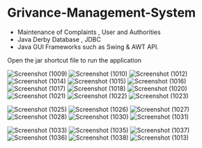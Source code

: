 # Grivance-Management-System
* Maintenance of Complaints  , User and Authorities 
* Java Derby Database , JDBC 
* Java GUI Frameworks such as Swing & AWT API.


Open the jar shortcut file to run the application


![Screenshot (1009)](https://user-images.githubusercontent.com/59906496/116796948-37d43000-aafe-11eb-823c-fdd5d71f7926.png)
![Screenshot (1010)](https://user-images.githubusercontent.com/59906496/116796952-3c004d80-aafe-11eb-8a69-6892a231d21a.png)
![Screenshot (1012)](https://user-images.githubusercontent.com/59906496/116796957-3f93d480-aafe-11eb-9cc3-cc61aca07270.png)
![Screenshot (1014)](https://user-images.githubusercontent.com/59906496/116796962-47537900-aafe-11eb-8d46-3166d1166694.png)
![Screenshot (1015)](https://user-images.githubusercontent.com/59906496/116796966-4e7a8700-aafe-11eb-90d2-a56b0737410d.png)
![Screenshot (1016)](https://user-images.githubusercontent.com/59906496/116796971-520e0e00-aafe-11eb-9887-5ba6ba3c8ab7.png)
![Screenshot (1017)](https://user-images.githubusercontent.com/59906496/116796976-63571a80-aafe-11eb-8d46-e5207b8e2846.png)
![Screenshot (1018)](https://user-images.githubusercontent.com/59906496/116796988-884b8d80-aafe-11eb-98ca-afcf8444488b.png)
![Screenshot (1020)](https://user-images.githubusercontent.com/59906496/116796999-aadda680-aafe-11eb-8b00-d13b2cf5f763.png)
![Screenshot (1021)](https://user-images.githubusercontent.com/59906496/116797028-dbbddb80-aafe-11eb-9193-4e53f0cafb47.png)
![Screenshot (1022)](https://user-images.githubusercontent.com/59906496/116797064-2c353900-aaff-11eb-9164-32e2bac9d7cf.png)
![Screenshot (1023)](https://user-images.githubusercontent.com/59906496/116797068-39eabe80-aaff-11eb-84a7-9c5232e397e1.png)

![Screenshot (1025)](https://user-images.githubusercontent.com/59906496/116797077-4e2ebb80-aaff-11eb-96b6-063703b3582a.png)
![Screenshot (1026)](https://user-images.githubusercontent.com/59906496/116797081-525ad900-aaff-11eb-8060-9c65c1497878.png)
![Screenshot (1027)](https://user-images.githubusercontent.com/59906496/116797086-5b4baa80-aaff-11eb-8446-d0c6c493648c.png)
![Screenshot (1028)](https://user-images.githubusercontent.com/59906496/116797095-79190f80-aaff-11eb-8f37-51771ce3a3d0.png)
![Screenshot (1030)](https://user-images.githubusercontent.com/59906496/116797104-9e0d8280-aaff-11eb-8376-cc90c947a843.png)
![Screenshot (1031)](https://user-images.githubusercontent.com/59906496/116797113-afef2580-aaff-11eb-9585-21edd1a30f93.png)

![Screenshot (1033)](https://user-images.githubusercontent.com/59906496/116797125-d2813e80-aaff-11eb-9e39-fcf4d7cc6f51.png)
![Screenshot (1035)](https://user-images.githubusercontent.com/59906496/116797131-dad97980-aaff-11eb-8309-b6a40e0cd633.png)
![Screenshot (1037)](https://user-images.githubusercontent.com/59906496/116797146-1aa06100-ab00-11eb-9d30-522a5a6d69b2.png)
![Screenshot (1036)](https://user-images.githubusercontent.com/59906496/116797152-399ef300-ab00-11eb-8657-68705c380c70.png)
![Screenshot (1038)](https://user-images.githubusercontent.com/59906496/116797154-402d6a80-ab00-11eb-8223-224d172803f7.png)
![Screenshot (1013)](https://user-images.githubusercontent.com/59906496/116797157-44f21e80-ab00-11eb-9445-8f7c92c02ade.png)

